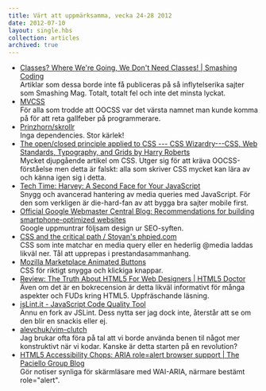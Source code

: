 ```yaml
---
title: Värt att uppmärksamma, vecka 24-28 2012
date: 2012-07-10
layout: single.hbs
collection: articles
archived: true
---
```

-   [Classes? Where We\'re Going, We Don\'t Need Classes! \| Smashing
    Coding](http://coding.smashingmagazine.com/2012/06/19/classes-where-were-going-we-dont-need-classes/)\
    Artiklar som dessa borde inte få publiceras på så inflytelserika
    sajter som Smashing Mag. Totalt, totalt fel och inte det minsta
    lyckat.
-   [MVCSS](http://mvcss.github.com/MVCSS/#purpose)\
    För alla som trodde att OOCSS var det värsta namnet man kunde komma
    på för att reta gallfeber på programmerare.
-   [Prinzhorn/skrollr](https://github.com/Prinzhorn/skrollr)\
    Inga dependencies. Stor kärlek!
-   [The open/closed principle applied to CSS --- CSS Wizardry---CSS,
    Web Standards, Typography, and Grids by Harry
    Roberts](http://csswizardry.com/2012/06/the-open-closed-principle-applied-to-css/)\
    Mycket djupgående artikel om CSS. Utger sig för att kräva
    OOCSS-förståelse men detta är falskt: alla som skriver CSS mycket
    kan lära av och känna igen sig i detta.
-   [Tech Time: Harvey: A Second Face for Your
    JavaScript](http://techtime.getharvest.com/blog/harvey-a-second-face-for-your-javascript)\
    Snygg och avancerad hantering av media queries med JavaScript. För
    den som verkligen är die-hard-fan av att bygga bra sajter mobile
    first.
-   [Official Google Webmaster Central Blog: Recommendations for
    building smartphone-optimized
    websites](http://googlewebmastercentral.blogspot.co.uk/2012/06/recommendations-for-building-smartphone.html)\
    Google uppmuntrar följsam design ur SEO-syften.
-   [CSS and the critical path / Stoyan\'s
    phpied.com](http://www.phpied.com/css-and-the-critical-path/)\
    CSS som inte matchar en media query eller en hederlig \@media laddas
    likväl ner. Tål att upprepas i prestandasammanhang.
-   [Mozilla Marketplace Animated
    Buttons](http://davidwalsh.name/animated-buttons)\
    CSS för riktigt snygga och klickiga knappar.
-   [Review: The Truth About HTML5 For Web Designers \| HTML5
    Doctor](http://html5doctor.com/review-the-truth-about-html5-for-web-designers/)\
    Även om det är en bokrecension är detta likväl informativt för många
    aspekter och FUDs kring HTML5. Uppfräschande läsning.
-   [jsLint.it - JavaScript Code Quality Tool](http://jslint.it/)\
    Ännu en fork av JSLint. Dess nytta ser jag dock inte, återstår att
    se om den blir en snackis eller ej.
-   [alevchuk/vim-clutch](https://github.com/alevchuk/vim-clutch)\
    Jag brukar ofta föra på tal att vi borde använda benen til något mer
    konstruktivt när vi kodar. Kanske är detta starten på en revolution?
-   [HTML5 Accessibility Chops: ARIA role=alert browser support \| The
    Paciello Group
    Blog](http://www.paciellogroup.com/blog/2012/06/html5-accessibility-chops-aria-rolealert-browser-support/)\
    Gör notiser synliga för skärmläsare med WAI-ARIA, närmare bestämt
    role=\"alert\".
